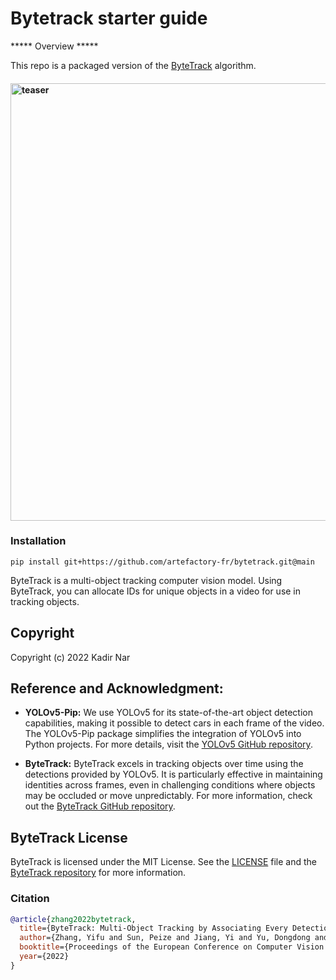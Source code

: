 # Bytetrack starter guide
***** Overview *****

This repo is a packaged version of the [ByteTrack](https://github.com/ifzhang/ByteTrack) algorithm.

<h4>
    <img width="700" alt="teaser" src="assets/traffic.gif">
</h4>

### Installation
```
pip install git+https://github.com/artefactory-fr/bytetrack.git@main
```

ByteTrack is a multi-object tracking computer vision model. 
Using ByteTrack, you can allocate IDs for unique objects in a video for use in tracking objects.

## Copyright

Copyright (c) 2022 Kadir Nar

## Reference and Acknowledgment:

- **YOLOv5-Pip:** We use YOLOv5 for its state-of-the-art object detection capabilities, making it possible to detect cars in each frame of the video. The YOLOv5-Pip package simplifies the integration of YOLOv5 into Python projects. For more details, visit the [YOLOv5 GitHub repository](https://github.com/ultralytics/yolov5).

- **ByteTrack:** ByteTrack excels in tracking objects over time using the detections provided by YOLOv5. It is particularly effective in maintaining identities across frames, even in challenging conditions where objects may be occluded or move unpredictably. For more information, check out the [ByteTrack GitHub repository](https://github.com/ifzhang/ByteTrack).

## ByteTrack License

ByteTrack is licensed under the MIT License. See the [LICENSE](LICENSE) file and the [ByteTrack repository](https://github.com/bytedance/ByteTrack) for more information.


### Citation
```bibtex
@article{zhang2022bytetrack,
  title={ByteTrack: Multi-Object Tracking by Associating Every Detection Box},
  author={Zhang, Yifu and Sun, Peize and Jiang, Yi and Yu, Dongdong and Weng, Fucheng and Yuan, Zehuan and Luo, Ping and Liu, Wenyu and Wang, Xinggang},
  booktitle={Proceedings of the European Conference on Computer Vision (ECCV)},
  year={2022}
}
```
